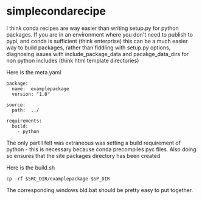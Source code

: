 # simplecondarecipe

I think conda recipes are way easier than writing setup.py for python packages.  If you are in an environment where you don't need to publish to pypi, and conda is sufficient (think enterprise) this can be a much easier way to build packages, rather than fiddling with setup.py options, diagnosing issues with include_package_data and pacakge_data_dirs for non python includes (think html template directories)

Here is the meta.yaml

```
package:
  name:  examplepackage
  version: "1.0"

source:
  path:  ../

requirements:
  build:
    - python
```

The only part I felt was extraneous was setting a build requirement of python - this is necessary because conda precompiles pyc files.  Also doing so ensures that the site packages directory has been created

Here is the build.sh

```
cp -rf $SRC_DIR/examplepackage $SP_DIR
```

The corresponding windows bld.bat should be pretty easy to put together.

